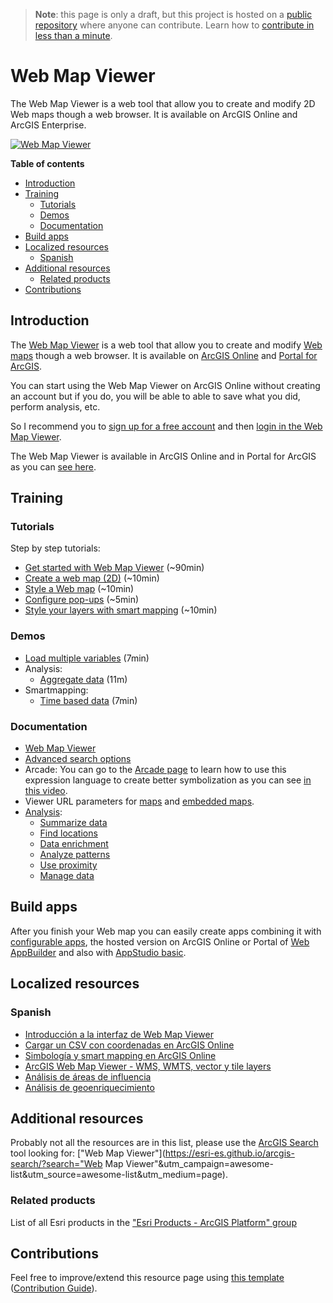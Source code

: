 > **Note**: this page is only a draft, but this project is hosted on a [public repository](https://github.com/hhkaos/awesome-arcgis) where anyone can contribute. Learn how to [contribute in less than a minute](https://github.com/hhkaos/awesome-arcgis/blob/master/CONTRIBUTING.md#contributions).

# Web Map Viewer

The Web Map Viewer is a web tool that allow you to create and modify 2D Web maps though a web browser. It is available on ArcGIS Online and ArcGIS Enterprise.

[![Web Map Viewer](images/web-map-viewer.png)](https://www.arcgis.com/home/webmap/viewer.html)

<!-- START doctoc generated TOC please keep comment here to allow auto update -->
<!-- DON'T EDIT THIS SECTION, INSTEAD RE-RUN doctoc TO UPDATE -->
**Table of contents**

- [Introduction](#introduction)
- [Training](#training)
  - [Tutorials](#tutorials)
  - [Demos](#demos)
  - [Documentation](#documentation)
- [Build apps](#build-apps)
- [Localized resources](#localized-resources)
  - [Spanish](#spanish)
- [Additional resources](#additional-resources)
  - [Related products](#related-products)
- [Contributions](#contributions)

<!-- END doctoc generated TOC please keep comment here to allow auto update -->

## Introduction

The [Web Map Viewer](https://www.arcgis.com/home/webmap/viewer.html) is a web tool that allow you to create and modify [Web maps](../../../esri/open-vision/open-specifications/web-map/README.md) though a web browser. It is available on [ArcGIS Online](../arcgis-online/README.md) and [Portal for ArcGIS](../arcgis-enterprise/portal-for-arcgis/README.md).

You can start using the Web Map Viewer on ArcGIS Online without creating an account but if you do, you will be able to able to save what you did, perform analysis, etc.

So I recommend you to [sign up for a free account](https://developers.arcgis.com/sign-up/) and then [login in the Web Map Viewer](https://www.arcgis.com/home/webmap/viewer.html).

The Web Map Viewer is available in ArcGIS Online and in Portal for ArcGIS as you can [see here](http://server.arcgis.com/en/portal/latest/use/create-map-apps.htm).

## Training

### Tutorials

Step by step tutorials:
* [Get started with Web Map Viewer](https://learn.arcgis.com/en/projects/get-started-with-arcgis-online) (~90min)
* [Create a web map (2D)](https://developers.arcgis.com/labs/design/create-a-web-map/) (~10min)
* [Style a Web map](https://developers.arcgis.com/labs/design/style-a-web-map/)  (~10min)
* [Configure pop-ups](https://developers.arcgis.com/labs/design/configure-pop-ups/) (~5min)
* [Style your layers with smart mapping](https://developers.arcgis.com/labs/design/style-your-layers-with-smart-mapping/)  (~10min)

### Demos
  * [Load multiple variables](http://hhkaos.github.io/youtube-embed-portion/?v=gHhV44rdPBA&s=8s&e=7m09s&l=false&m=false) (7min)
  * Analysis:
    * [Aggregate data](http://odoe.net/blog/aggregate-data-arcgis-online/) (11m)
  * Smartmapping:
    * [Time based data](http://odoe.net/blog/time-based-smart-mapping-arcgis-online/) (7min)

### Documentation
* [Web Map Viewer](http://doc.arcgis.com/en/arcgis-online/create-maps/create-maps-and-apps.htm#ESRI_SECTION1_5F09915A38324AE6BD5B24368D644453)
* [Advanced search options](http://doc.arcgis.com/en/arcgis-online/reference/search.htm)
* Arcade: You can go to the [Arcade page](../../arcade/README.md) to learn how to use this expression language to create better symbolization as you can see [in this video](https://youtu.be/pmZmQlrOho8?t=3m7s).
* Viewer URL parameters for [maps](http://doc.arcgis.com/en/arcgis-online/reference/use-url-parameters.htm)
  and [embedded maps](http://doc.arcgis.com/en/arcgis-online/reference/embed-map-parameters.htm).
* [Analysis](http://doc.arcgis.com/en/arcgis-online/analyze/):
  * [Summarize data](http://doc.arcgis.com/en/arcgis-online/analyze/perform-analysis.htm#ESRI_SECTION1_B222A3C999C74BBBA717278E05279DBF)
  * [Find locations](http://doc.arcgis.com/en/arcgis-online/analyze/perform-analysis.htm#ESRI_SECTION1_60545275DD404D9F95F5BD1E7A5F42E2)
  * [Data enrichment](http://doc.arcgis.com/en/arcgis-online/analyze/perform-analysis.htm#ESRI_SECTION1_A8FF14C40E6049ADB45BA2124F5D702D)
  * [Analyze patterns](http://doc.arcgis.com/en/arcgis-online/analyze/perform-analysis.htm#ESRI_SECTION1_B36DE51FB18B4D609C65E36B37DC0C0E)
  * [Use proximity](http://doc.arcgis.com/en/arcgis-online/analyze/perform-analysis.htm#ESRI_SECTION1_2EF24808665E4E028F9AED9E438D9E9D)
  * [Manage data](http://doc.arcgis.com/en/arcgis-online/analyze/perform-analysis.htm#ESRI_SECTION1_5A5BE432AC8F46D89BD446327098ACBB)

## Build apps

After you finish your Web map you can easily create apps combining it with [configurable apps](../configurable-apps/README.md), the hosted version on ArcGIS Online or Portal of [Web AppBuilder](../web-appbuilder/README.md) and also with [AppStudio basic](../appstudio/README.md).

## Localized resources

### Spanish

* [Introducción a la interfaz de Web Map Viewer](https://www.youtube.com/watch?v=hM_-Ta_27a8)
* [Cargar un CSV con coordenadas en ArcGIS Online](https://www.youtube.com/watch?v=tHy3ecKKZTM)
* [Simbología y smart mapping en ArcGIS Online](https://www.youtube.com/watch?v=WZ0IHyOtqMk)
* [ArcGIS Web Map Viewer - WMS, WMTS, vector y tile layers](https://www.youtube.com/watch?v=UT4u0P6XTtI&feature=youtu.be)
* [Análisis de áreas de influencia](https://www.youtube.com/watch?v=vTLlRVCurtA)
* [Análisis de geoenriquecimiento](https://www.youtube.com/watch?v=MvKPced5oI8)

## Additional resources

Probably not all the resources are in this list, please use the [ArcGIS Search](https://esri-es.github.io/arcgis-search/) tool looking for: ["Web Map Viewer"](https://esri-es.github.io/arcgis-search/?search="Web Map Viewer"&utm_campaign=awesome-list&utm_source=awesome-list&utm_medium=page).

### Related products

List of all Esri products in the ["Esri Products - ArcGIS Platform" group](https://awesome-arcgis.maps.arcgis.com/home/group.html?id=663480a878724c42aef09a523a8d5139&view=list&start=1&num=20#content)

## Contributions

Feel free to improve/extend this resource page using [this template](https://github.com/hhkaos/awesome-arcgis/blob/master/templates/PRODUCT_PAGE_TEMPLATE.md) ([Contribution Guide](https://github.com/hhkaos/awesome-arcgis/blob/master/CONTRIBUTING.md)).

